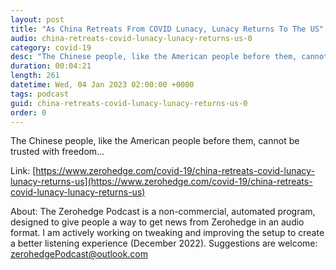 ```yaml
---
layout: post
title: "As China Retreats From COVID Lunacy, Lunacy Returns To The US"
audio: china-retreats-covid-lunacy-lunacy-returns-us-0
category: covid-19
desc: "The Chinese people, like the American people before them, cannot be trusted with freedom..."
duration: 00:04:21
length: 261
datetime: Wed, 04 Jan 2023 02:00:00 +0000
tags: podcast
guid: china-retreats-covid-lunacy-lunacy-returns-us-0
order: 0
---
```

The Chinese people, like the American people before them, cannot be trusted with freedom...

Link: [https://www.zerohedge.com/covid-19/china-retreats-covid-lunacy-lunacy-returns-us](https://www.zerohedge.com/covid-19/china-retreats-covid-lunacy-lunacy-returns-us)

About: The Zerohedge Podcast is a non-commercial, automated program, designed to give people a way to get news from Zerohedge in an audio format.  I am actively working on tweaking and improving the setup to create a better listening experience (December 2022).  Suggestions are welcome: [zerohedgePodcast@outlook.com](mailto:zerohedgePodcast@outlook.com)